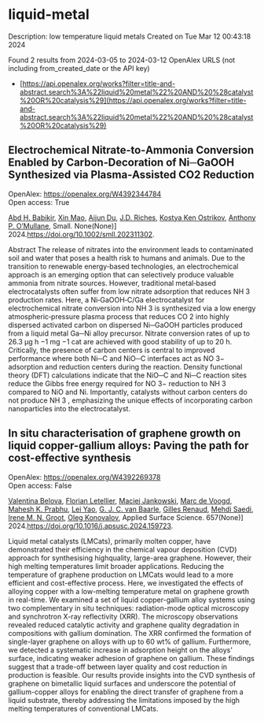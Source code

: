 # liquid-metal
Description: low temperature liquid metals
Created on Tue Mar 12 00:43:18 2024

Found 2 results from 2024-03-05 to 2024-03-12
OpenAlex URLS (not including from_created_date or the API key)
- [https://api.openalex.org/works?filter=title-and-abstract.search%3A%22liquid%20metal%22%20AND%20%28catalyst%20OR%20catalysis%29](https://api.openalex.org/works?filter=title-and-abstract.search%3A%22liquid%20metal%22%20AND%20%28catalyst%20OR%20catalysis%29)

## Electrochemical Nitrate‐to‐Ammonia Conversion Enabled by Carbon‐Decoration of Ni─GaOOH Synthesized via Plasma‐Assisted CO2 Reduction   

OpenAlex: https://openalex.org/W4392344784    
Open access: True
    
[Abd H. Babikir](https://openalex.org/A5093015657), [Xin Mao](https://openalex.org/A5047854433), [Aijun Du](https://openalex.org/A5082839443), [J.D. Riches](https://openalex.org/A5017219917), [Kostya Ken Ostrikov](https://openalex.org/A5013359536), [Anthony P. O’Mullane](https://openalex.org/A5050672687), Small. None(None)] 2024.https://doi.org/10.1002/smll.202311302.
    
Abstract The release of nitrates into the environment leads to contaminated soil and water that poses a health risk to humans and animals. Due to the transition to renewable energy‐based technologies, an electrochemical approach is an emerging option that can selectively produce valuable ammonia from nitrate sources. However, traditional metal‐based electrocatalysts often suffer from low nitrate adsorption that reduces NH 3 production rates. Here, a Ni‐GaOOH‐C/Ga electrocatalyst for electrochemical nitrate conversion into NH 3 is synthesized via a low energy atmospheric‐pressure plasma process that reduces CO 2 into highly dispersed activated carbon on dispersed Ni─GaOOH particles produced from a liquid metal Ga─Ni alloy precursor. Nitrate conversion rates of up to 26.3 µg h −1 mg −1 cat are achieved with good stability of up to 20 h. Critically, the presence of carbon centers is central to improved performance where both Ni─C and NiO─C interfaces act as NO 3− adsorption and reduction centers during the reaction. Density functional theory (DFT) calculations indicate that the NiO─C and Ni─C reaction sites reduce the Gibbs free energy required for NO 3− reduction to NH 3 compared to NiO and Ni. Importantly, catalysts without carbon centers do not produce NH 3 , emphasizing the unique effects of incorporating carbon nanoparticles into the electrocatalyst.    

    

## In situ characterisation of graphene growth on liquid copper-gallium alloys: Paving the path for cost-effective synthesis   

OpenAlex: https://openalex.org/W4392269378    
Open access: False
    
[Valentina Belova](https://openalex.org/A5006929737), [Florian Letellier](https://openalex.org/A5093615349), [Maciej Jankowski](https://openalex.org/A5049417640), [Marc de Voogd](https://openalex.org/A5039878670), [Mahesh K. Prabhu](https://openalex.org/A5010507159), [Lei Yao](https://openalex.org/A5001095010), [G. J. C. van Baarle](https://openalex.org/A5010544351), [Gilles Renaud](https://openalex.org/A5077055219), [Mehdi Saedi](https://openalex.org/A5069837152), [Irene M. N. Groot](https://openalex.org/A5021296109), [Oleg Konovalov](https://openalex.org/A5079450836), Applied Surface Science. 657(None)] 2024.https://doi.org/10.1016/j.apsusc.2024.159723.
    
Liquid metal catalysts (LMCats), primarily molten copper, have demonstrated their efficiency in the chemical vapour deposition (CVD) approach for synthesising highquality, large-area graphene. However, their high melting temperatures limit broader applications. Reducing the temperature of graphene production on LMCats would lead to a more efficient and cost-effective process. Here, we investigated the effects of alloying copper with a low-melting temperature metal on graphene growth in real-time. We examined a set of liquid copper-gallium alloy systems using two complementary in situ techniques: radiation-mode optical microscopy and synchrotron X-ray reflectivity (XRR). The microscopy observations revealed reduced catalytic activity and graphene quality degradation in compositions with gallium domination. The XRR confirmed the formation of single-layer graphene on alloys with up to 60 wt% of gallium. Furthermore, we detected a systematic increase in adsorption height on the alloys' surface, indicating weaker adhesion of graphene on gallium. These findings suggest that a trade-off between layer quality and cost reduction in production is feasible. Our results provide insights into the CVD synthesis of graphene on bimetallic liquid surfaces and underscore the potential of gallium-copper alloys for enabling the direct transfer of graphene from a liquid substrate, thereby addressing the limitations imposed by the high melting temperatures of conventional LMCats.    

    
